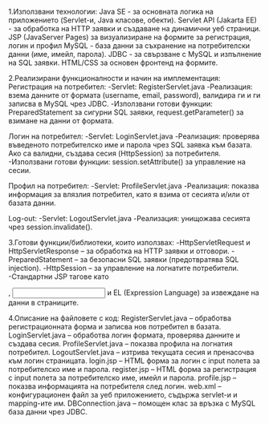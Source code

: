 1.Използвани технологии:
Java SE - за основната логика на приложението (Servlet-и, Java класове, обекти).
Servlet API (Jakarta EE) - за обработка на HTTP заявки и създаване на динамични уеб страници.
JSP (JavaServer Pages) за визуализиране на формите за регистрация, логин и профил
MySQL - база данни за съхранение на потребителски данни (име, имейл, парола).
JDBC - за свързване с MySQL и изпълнение на SQL заявки.
HTML/CSS за основен фронтенд на формите.

2.Реализирани функционалности и начин на имплементация:
Регистрация на потребител:
-Servlet: RegisterServlet.java
-Реализация: взема данните от формата (username, email, password), валидира ги и ги записва в MySQL чрез JDBC.
-Използвани готови функции: PreparedStatement за сигурни SQL заявки, request.getParameter() за взимане на данни от формата.

Логин на потребител:
-Servlet: LoginServlet.java
-Реализация: проверява въведеното потребителско име и парола чрез SQL заявка към базата. Ако са валидни, създава сесия (HttpSession) за потребителя.
-Използвани готови функции: session.setAttribute() за управление на сесии.

Профил на потребител:
-Servlet: ProfileServlet.java
-Реализация: показва информация за влязлия потребител, като я взима от сесията и/или от базата данни.

Log-out:
-Servlet: LogoutServlet.java
-Реализация: унищожава сесията чрез session.invalidate().

3.Готови функции/библиотеки, които използвах:
-HttpServletRequest и HttpServletResponse – за обработка на HTTP заявки и отговори.
-PreparedStatement – за безопасни SQL заявки (предотвратява SQL injection).
-HttpSession – за управление на логнатите потребители.
-Стандартни JSP тагове като <form>, <input> и EL (Expression Language) за извеждане на данни в страниците.

4.Описание на файловете с код:
RegisterServlet.java – обработва регистрационната форма и записва нов потребител в базата.
LoginServlet.java – обработва логин формата, проверява данните и създава сесия.
ProfileServlet.java – показва профила на логнатия потребител.
LogoutServlet.java – изтрива текущата сесия и пренасочва към логин страницата.
login.jsp – HTML форма за логин с input полета за потребителско име и парола.
register.jsp – HTML форма за регистрация с input полета за потребителско име, имейл и парола.
profile.jsp – показва информацията на потребителя след логин.
web.xml – конфигурационен файл за уеб приложението, съдържа servlet-и и mapping-ите им.
DBConnection.java – помощен клас за връзка с MySQL база данни чрез JDBC.
